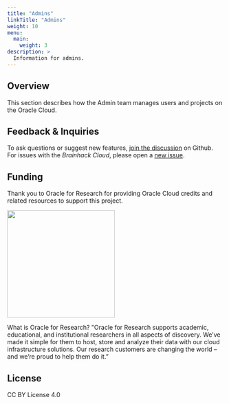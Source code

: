 ```yaml
---
title: "Admins"
linkTitle: "Admins"
weight: 10
menu:
  main:
    weight: 3
description: >
  Information for admins.
---
```


## Overview

This section describes how the Admin team manages users and projects on the Oracle Cloud.

## Feedback & Inquiries

To ask questions or suggest new features,
[join the discussion](https://github.com/brainhackorg/brainhack_cloud/discussions)
on Github. For issues with the _Brainhack Cloud_, please open a
[new issue](https://github.com/brainhackorg/brainhack_cloud/issues).

## Funding

Thank you to Oracle for Research for providing Oracle Cloud credits and related
resources to support this project.

<a href="https://www.oracle.com/research/?source=:pp:sn:::::RC_WWMK211117P00113:Evergreen_General_WWMK211117P00113_Sponshorship">
  <img src="https://user-images.githubusercontent.com/4021595/119061922-db877080-ba18-11eb-9882-d53a25ec88ee.png" width="250">
</a>

What is Oracle for Research?
"Oracle for Research supports academic, educational, and institutional researchers in all aspects of discovery. We’ve made it simple for them to host, store and analyze their data with our cloud infrastructure solutions. Our research customers are changing the world – and we’re proud to help them do it.”

## License

CC BY License 4.0
